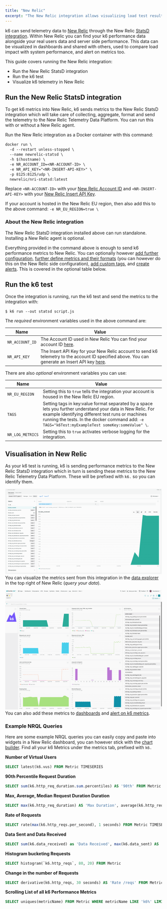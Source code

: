 ```yaml
---
title: "New Relic"
excerpt: "The New Relic integration allows visualizing load test results and correlation with your New Relic telemetry data, create and share reports, and alert on k6 telemetry."
---
```


k6 can send telemetry data to [New Relic](https://newrelic.com/) through the New Relic [StatsD integration](https://docs.newrelic.com/docs/integrations/host-integrations/host-integrations-list/statsd-monitoring-integration-version-2). Within New Relic you can find your k6 performance data alongside your real users data and server side performance. This data can be visualized in dashboards and shared with others, used to compare load impact with system performance, and alert on metrics too.

This guide covers running the New Relic integration:

- Run the New Relic StatsD integration
- Run the k6 test
- Visualize k6 telemetry in New Relic

## Run the New Relic StatsD integration

To get k6 metrics into New Relic, k6 sends metrics to the New Relic StatsD integration which will take care of collecting, aggregate, format and send the telemetry to the New Relic Telemetry Data Platform. You can run this with or without a New Relic agent.

Run the New Relic integration as a Docker container with this command:


<div class="code-group" data-props='{"labels": [""]}'>

```shell
docker run \
  -d --restart unless-stopped \
  --name newrelic-statsd \
  -h $(hostname) \
  -e NR_ACCOUNT_ID=<NR-ACCOUNT-ID> \
  -e NR_API_KEY="<NR-INSERT-API-KEY>" \
  -p 8125:8125/udp \
  newrelic/nri-statsd:latest
```

</div>

Replace `<NR-ACCOUNT-ID>` with your [New Relic Account ID](https://docs.newrelic.com/docs/accounts/accounts-billing/account-setup/account-id#:~:text=If%20you%20have%20a%20single,account%20ID%20is%20displayed%20there.) and `<NR-INSERT-API-KEY>` with your [New Relic Insert API Key](https://docs.newrelic.com/docs/insights/insights-data-sources/custom-data/introduction-event-api#register).

If your account is hosted in the New Relic EU region, then also add this to the above command: `-e NR_EU_REGION=true \`

### About the New Relic integration

The New Relic StatsD integration installed above can run standalone. Installing a New Relic agent is optional. 

Everything provided in the command above is enough to send k6 performance metrics to New Relic. You can optionally however [add further configuration](https://docs.newrelic.com/docs/integrations/host-integrations/host-integrations-list/statsd-monitoring-integration-version-2#configure), [further define metrics and their formats](https://docs.newrelic.com/docs/integrations/host-integrations/host-integrations-list/statsd-monitoring-integration-version-2#metric-format) (you can however do this on the New Relic side configuration), [add custom tags](https://docs.newrelic.com/docs/integrations/host-integrations/host-integrations-list/statsd-monitoring-integration-version-2#add-tags), and [create alerts](https://docs.newrelic.com/docs/integrations/host-integrations/host-integrations-list/statsd-monitoring-integration-version-2#alerts). This is covered in the optional table below.

## Run the k6 test

Once the integration is running, run the k6 test and send the metrics to the integration with:

<div class="code-group" data-props='{"labels": [""]}'>

```shell
$ k6 run --out statsd script.js
```

</div>


The *required* environment variables used in the above command are:

| Name  | Value |
| ------------- | ------------- |
| `NR_ACCOUNT_ID` | The Account ID used in New Relic You can find your account ID [here](https://docs.newrelic.com/docs/accounts/accounts-billing/account-setup/account-id#:~:text=If%20you%20have%20a%20single,account%20ID%20is%20displayed%20there.). |
| `NR_API_KEY` | The Insert API Key for your New Relic account to send k6 telemetry to the account ID specified above. You can generate an Insert API key [here](https://docs.newrelic.com/docs/insights/insights-data-sources/custom-data/introduction-event-api#register). |

There are also *optional* environment variables you can use:

| Name  | Value |
| ------------- | ------------- |
| `NR_EU_REGION` | Setting this to `true` tells the integration your account is housed in the New Relic EU region. |
| `TAGS` | Setting tags in key:value format separated by a space lets you further understand your data in New Relic. For example identifying different test runs or machines running the tests. In the docker command add: `-e TAGS="k6Test:myExampleTest someKey:someValue" \`. |
| `NR_LOG_METRICS` | Setting this to `true` activates verbose logging for the integration. |

## Visualisation in New Relic

As your k6 test is running, k6 is sending performance metrics to the New Relic StatsD integration which in turn is sending these metrics to the New Relic Telemetry Data Platform. These will be prefixed with `k6.` so you can identify them.

![k6 metrics as seen in the New Relic data explorer](images/new-relic-data-explorer.png)
You can visualize the metrics sent from this integration in the [data explorer](https://docs.newrelic.com/docs/insights/use-insights-ui/explore-data/metric-explorer-search-chart-metrics-sent-new-relic-agents) in the top right of New Relic (*query your data*). 

![Sample New Relic k6 dashboard](images/new-relic-dashboard.png)
You can also add these metrics to [dashboards](https://docs.newrelic.com/docs/query-your-data/explore-query-data/dashboards/introduction-new-relic-one-dashboards) and [alert on k6 metrics](https://docs.newrelic.com/docs/alerts-applied-intelligence/new-relic-alerts/alert-conditions/create-nrql-alert-conditions). 

### Example NRQL Queries

Here are some example NRQL queries you can easily copy and paste into widgets in a New Relic dashboard, you can however stick with the [chart builder](https://docs.newrelic.com/docs/query-your-data/explore-query-data/query-builder/introduction-query-builder). Find all your k6 Metrics under the metrics tab, prefixed with `k6.`

**Number of Virtual Users**
<div class="code-group" data-props='{"labels": [""]}'>

```sql
SELECT latest(k6.vus) FROM Metric TIMESERIES
```
</div>

**90th Percentile Request Duration**
<div class="code-group" data-props='{"labels": [""]}'>

```sql
SELECT sum(k6.http_req_duration.sum.percentiles) AS '90th' FROM Metric WHERE percentile = 90 TIMESERIES
```
</div>

**Max, Average, Median Request Duration Duration**
<div class="code-group" data-props='{"labels": [""]}'>

```sql
SELECT max(k6.http_req_duration) AS 'Max Duration', average(k6.http_req_duration.median) AS 'Median', average(k6.http_req_duration.mean) AS 'Avg' FROM Metric TIMESERIES
```
</div>

**Rate of Requests**
<div class="code-group" data-props='{"labels": [""]}'>

```sql
SELECT rate(max(k6.http_reqs.per_second), 1 seconds) FROM Metric TIMESERIES
```
</div>

**Data Sent and Data Received**
<div class="code-group" data-props='{"labels": [""]}'>

```sql
SELECT sum(k6.data_received) as 'Data Received', max(k6.data_sent) AS 'Data Sent' FROM Metric TIMESERIES
```
</div>

**Histogram bucketing Requests**
<div class="code-group" data-props='{"labels": [""]}'>

```sql
SELECT histogram(`k6.http_reqs`, 80, 20) FROM Metric
```
</div>

**Change in the number of Requests**
<div class="code-group" data-props='{"labels": [""]}'>

```sql
SELECT derivative(k6.http_reqs, 30 seconds) AS 'Rate /reqs' FROM Metric TIMESERIES
```
</div>

**Scrolling List of all k6 Performance Metrics**
<div class="code-group" data-props='{"labels": [""]}'>

```sql
SELECT uniques(metricName) FROM Metric WHERE metricName LIKE 'k6%' LIMIT MAX
```
</div>
